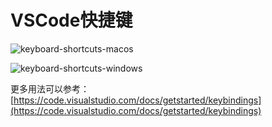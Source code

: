 # VSCode快捷键

![keyboard-shortcuts-macos](https://i.loli.net/2021/08/23/qZlYjGDbQOvmzS9.png)

![keyboard-shortcuts-windows](https://i.loli.net/2021/08/23/gZbR9mSpOC2zF5L.png)


更多用法可以参考：[https://code.visualstudio.com/docs/getstarted/keybindings](https://code.visualstudio.com/docs/getstarted/keybindings)
